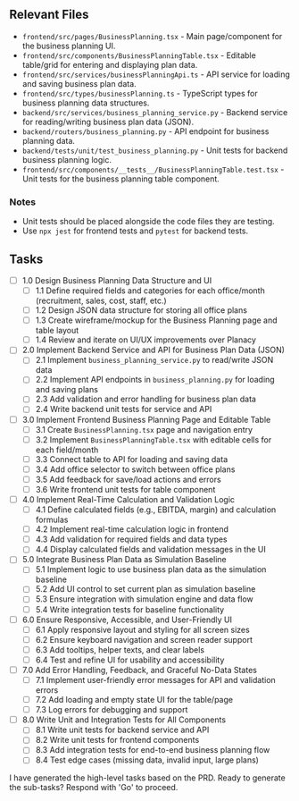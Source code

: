 ## Relevant Files

- `frontend/src/pages/BusinessPlanning.tsx` - Main page/component for the business planning UI.
- `frontend/src/components/BusinessPlanningTable.tsx` - Editable table/grid for entering and displaying plan data.
- `frontend/src/services/businessPlanningApi.ts` - API service for loading and saving business plan data.
- `frontend/src/types/businessPlanning.ts` - TypeScript types for business planning data structures.
- `backend/src/services/business_planning_service.py` - Backend service for reading/writing business plan data (JSON).
- `backend/routers/business_planning.py` - API endpoint for business planning data.
- `backend/tests/unit/test_business_planning.py` - Unit tests for backend business planning logic.
- `frontend/src/components/__tests__/BusinessPlanningTable.test.tsx` - Unit tests for the business planning table component.

### Notes

- Unit tests should be placed alongside the code files they are testing.
- Use `npx jest` for frontend tests and `pytest` for backend tests.

## Tasks

- [ ] 1.0 Design Business Planning Data Structure and UI
  - [ ] 1.1 Define required fields and categories for each office/month (recruitment, sales, cost, staff, etc.)
  - [ ] 1.2 Design JSON data structure for storing all office plans
  - [ ] 1.3 Create wireframe/mockup for the Business Planning page and table layout
  - [ ] 1.4 Review and iterate on UI/UX improvements over Planacy

- [ ] 2.0 Implement Backend Service and API for Business Plan Data (JSON)
  - [ ] 2.1 Implement `business_planning_service.py` to read/write JSON data
  - [ ] 2.2 Implement API endpoints in `business_planning.py` for loading and saving plans
  - [ ] 2.3 Add validation and error handling for business plan data
  - [ ] 2.4 Write backend unit tests for service and API

- [ ] 3.0 Implement Frontend Business Planning Page and Editable Table
  - [ ] 3.1 Create `BusinessPlanning.tsx` page and navigation entry
  - [ ] 3.2 Implement `BusinessPlanningTable.tsx` with editable cells for each field/month
  - [ ] 3.3 Connect table to API for loading and saving data
  - [ ] 3.4 Add office selector to switch between office plans
  - [ ] 3.5 Add feedback for save/load actions and errors
  - [ ] 3.6 Write frontend unit tests for table component

- [ ] 4.0 Implement Real-Time Calculation and Validation Logic
  - [ ] 4.1 Define calculated fields (e.g., EBITDA, margin) and calculation formulas
  - [ ] 4.2 Implement real-time calculation logic in frontend
  - [ ] 4.3 Add validation for required fields and data types
  - [ ] 4.4 Display calculated fields and validation messages in the UI

- [ ] 5.0 Integrate Business Plan Data as Simulation Baseline
  - [ ] 5.1 Implement logic to use business plan data as the simulation baseline
  - [ ] 5.2 Add UI control to set current plan as simulation baseline
  - [ ] 5.3 Ensure integration with simulation engine and data flow
  - [ ] 5.4 Write integration tests for baseline functionality

- [ ] 6.0 Ensure Responsive, Accessible, and User-Friendly UI
  - [ ] 6.1 Apply responsive layout and styling for all screen sizes
  - [ ] 6.2 Ensure keyboard navigation and screen reader support
  - [ ] 6.3 Add tooltips, helper texts, and clear labels
  - [ ] 6.4 Test and refine UI for usability and accessibility

- [ ] 7.0 Add Error Handling, Feedback, and Graceful No-Data States
  - [ ] 7.1 Implement user-friendly error messages for API and validation errors
  - [ ] 7.2 Add loading and empty state UI for the table/page
  - [ ] 7.3 Log errors for debugging and support

- [ ] 8.0 Write Unit and Integration Tests for All Components
  - [ ] 8.1 Write unit tests for backend service and API
  - [ ] 8.2 Write unit tests for frontend components
  - [ ] 8.3 Add integration tests for end-to-end business planning flow
  - [ ] 8.4 Test edge cases (missing data, invalid input, large plans)

I have generated the high-level tasks based on the PRD. Ready to generate the sub-tasks? Respond with 'Go' to proceed. 